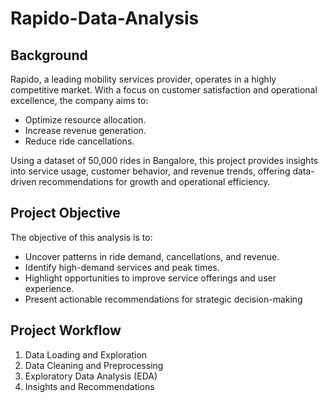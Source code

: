 # Rapido-Data-Analysis
## Background
Rapido, a leading mobility services provider, operates in a highly competitive market. With a focus on customer satisfaction and operational excellence, the company aims to:

- Optimize resource allocation.
- Increase revenue generation.
- Reduce ride cancellations.

Using a dataset of 50,000 rides in Bangalore, this project provides insights into service usage, customer behavior, and revenue trends, offering data-driven recommendations for growth and operational efficiency.

## Project Objective
The objective of this analysis is to:
- Uncover patterns in ride demand, cancellations, and revenue.
- Identify high-demand services and peak times.
- Highlight opportunities to improve service offerings and user experience.
- Present actionable recommendations for strategic decision-making

## Project Workflow
1. Data Loading and Exploration
2. Data Cleaning and Preprocessing
3. Exploratory Data Analysis (EDA)
4. Insights and Recommendations
